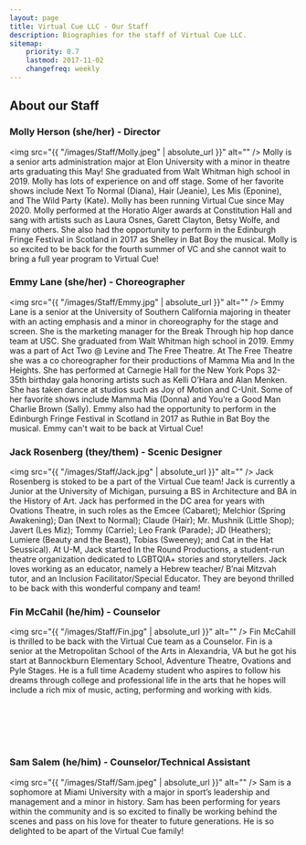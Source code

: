 ```yaml
---
layout: page
title: Virtual Cue LLC - Our Staff
description: Biographies for the staff of Virtual Cue LLC.
sitemap:
    priority: 0.7
    lastmod: 2017-11-02
    changefreq: weekly
---
```

## About our Staff

### Molly Herson (she/her) - Director
<span class="image left"><img src="{{ "/images/Staff/Molly.jpeg" | absolute_url }}" alt="" /></span>
Molly is a senior arts administration major at Elon University with a minor in theatre arts graduating this May! She graduated from Walt Whitman high school in 2019. Molly has lots of experience on and off stage. Some of her favorite shows include Next To Normal (Diana), Hair (Jeanie), Les Mis (Eponine), and The Wild Party (Kate). Molly has been running Virtual Cue since May 2020. Molly performed at the Horatio Alger awards at Constitution Hall and sang with artists such as Laura Osnes, Garett Clayton, Betsy Wolfe, and many others. She also had the opportunity to perform in the Edinburgh Fringe Festival in Scotland in 2017 as Shelley in Bat Boy the musical. Molly is so excited to be back for the fourth summer of VC and she cannot wait to bring a full year program to Virtual Cue!


### Emmy Lane (she/her) - Choreographer
<span class="image left"><img src="{{ "/images/Staff/Emmy.jpg" | absolute_url }}" alt="" /></span>
Emmy Lane is a senior at the University of Southern California majoring in theater with an acting emphasis and a minor in choreography for the stage and screen. She is the marketing manager for the Break Through hip hop dance team at USC. She graduated from Walt Whitman high school in 2019. Emmy was a part of Act Two @ Levine and The Free Theatre. At The Free Theatre she was a co choreographer for their productions of Mamma Mia and In the Heights. She has performed at Carnegie Hall for the New York Pops 32-35th birthday gala honoring artists such as Kelli O’Hara and Alan Menken. She has taken dance at studios such as Joy of Motion and C-Unit. Some of her favorite shows include Mamma Mia (Donna) and You’re a Good Man Charlie Brown (Sally). Emmy also had the opportunity to perform in the Edinburgh Fringe Festival in Scotland in 2017 as Ruthie in Bat Boy the musical. Emmy can't wait to be back at Virtual Cue!


### Jack Rosenberg (they/them) - Scenic Designer
<span class="image left"><img src="{{ "/images/Staff/Jack.jpg" | absolute_url }}" alt="" /></span>
Jack Rosenberg is stoked to be a part of the Virtual Cue team! Jack is currently a Junior at the University of Michigan, pursuing a BS in Architecture and BA in the History of Art. Jack has performed in the DC area for years with Ovations Theatre, in such roles as the Emcee (Cabaret); Melchior (Spring Awakening); Dan (Next to Normal); Claude (Hair); Mr. Mushnik (Little Shop); Javert (Les Miz); Tommy (Carrie); Leo Frank (Parade); JD (Heathers); Lumiere (Beauty and the Beast), Tobias (Sweeney); and Cat in the Hat  Seussical). At U-M, Jack started In the Round Productions, a student-run theatre organization dedicated to LGBTQIA+ stories and storytellers. Jack loves working as an educator, namely a Hebrew teacher/ B’nai Mitzvah tutor, and an Inclusion Facilitator/Special Educator. They are beyond thrilled to be back with this wonderful company and team!


### Fin McCahil (he/him) - Counselor
<span class="image left"><img src="{{ "/images/Staff/Fin.jpg" | absolute_url }}" alt="" /></span>
Fin McCahill is thrilled to be back with the Virtual Cue team as a Counselor. Fin is a senior at the Metropolitan School of the Arts in Alexandria, VA but he got his start at Bannockburn Elementary School, Adventure Theatre, Ovations and Pyle Stages. He is a full time Academy student who aspires to follow his dreams through college and professional life in the arts that he hopes will include a rich mix of music, acting, performing and working with kids.
<br><br><br><br><br><br>


### Sam Salem (he/him) - Counselor/Technical Assistant
<span class="image left"><img src="{{ "/images/Staff/Sam.jpeg" | absolute_url }}" alt="" /></span>
Sam is a sophomore at Miami University with a major in sport’s leadership and management and a minor in history. Sam has been performing for years within the community and is so excited to finally be working behind the scenes and pass on his love for theater to future generations. He is so delighted to be apart of the Virtual Cue family!
<br><br><br><br><br><br><br><br><br><br><br><br>